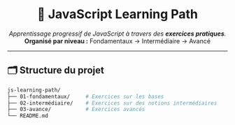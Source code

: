 <h1 align="center">🚀 JavaScript Learning Path</h1>

<p align="center">
  <em>Apprentissage progressif de JavaScript à travers des <strong>exercices pratiques</strong>.</em><br/>
  <strong>Organisé par niveau :</strong> Fondamentaux → Intermédiaire → Avancé
</p>

---

## 🗂️ Structure du projet

```bash
js-learning-path/
├── 01-fondamentaux/     # Exercices sur les bases
├── 02-intermédiaire/    # Exercices sur des notions intermédiaires
├── 03-avance/           # Exercices avancés
└── README.md

